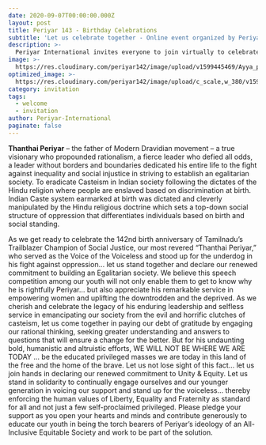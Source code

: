 ```yaml
---
date: 2020-09-07T00:00:00.000Z
layout: post
title: Periyar 143 - Birthday Celebrations
subtitle: 'Let us celebrate together - Online event organized by Periyar International USA.'
description: >-
  Periyar International invites everyone to join virtually to celebrate Periyar's 143rd birthday.
image: >-
  https://res.cloudinary.com/periyar142/image/upload/v1599445469/Ayya_p4dnwg.png
optimized_image: >-
  https://res.cloudinary.com/periyar142/image/upload/c_scale,w_380/v1599445469/Ayya_p4dnwg.png 
category: invitation
tags:
  - welcome
  - invitation
author: Periyar-International
paginate: false
---
```


<strong>Thanthai Periyar</strong> – the father of Modern Dravidian movement – a true visionary who propounded rationalism, a fierce leader who defied all odds, a leader without borders and boundaries dedicated his entire life to the fight against inequality and social injustice in striving to establish an egalitarian society. To eradicate Casteism in Indian society following the dictates of the Hindu religion where people are enslaved based on discrimination at birth.   Indian Caste system earmarked at birth was dictated and cleverly manipulated by the Hindu religious doctrine which sets a top-down social structure of oppression that differentiates individuals based on birth and social standing.

As we get ready to celebrate the 142nd birth anniversary of Tamilnadu’s Trailblazer Champion of Social Justice, our most revered “Thanthai Periyar,” who served as the Voice of the Voiceless and stood up for the underdog in his fight against oppression… let us stand together and declare our renewed commitment to building an Egalitarian society. We believe this speech competition among our youth will not only enable them to get to know why he is rightfully Periyar… but also appreciate his remarkable service in empowering women and uplifting the downtrodden and the deprived. As we cherish and celebrate the legacy of his enduring leadership and selfless service in emancipating our society from the evil and horrific clutches of casteism, let us come together in paying our debt of gratitude by engaging our rational thinking,  seeking greater understanding and answers to questions that will ensure a change for the better. But for his undaunting bold, humanistic and altruistic efforts, WE WILL NOT BE WHERE WE ARE TODAY … be the educated privileged masses we are today in this land of the free and the home of the brave.  Let us not lose sight of this fact… let us join hands in declaring our renewed commitment to Unity & Equity. Let us stand in solidarity to continually engage ourselves and our younger generation in voicing our support and stand up for the voiceless… thereby enforcing the human values of Liberty, Equality and Fraternity as standard for all and not just a few self-proclaimed privileged.  Please pledge your support as you open your hearts and minds and contribute generously to educate our youth in being the torch bearers of Periyar’s ideology of an All-Inclusive Equitable Society and work to be part of the solution.